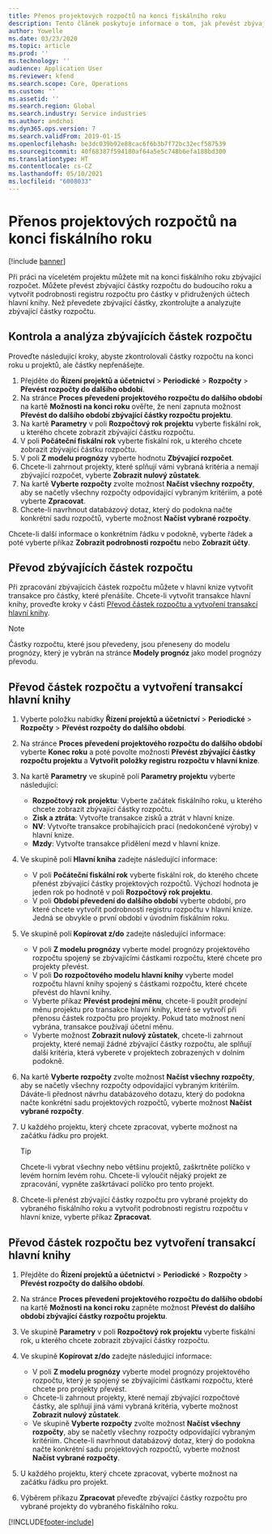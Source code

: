 ```yaml
---
title: Přenos projektových rozpočtů na konci fiskálního roku
description: Tento článek poskytuje informace o tom, jak převést zbývající částky rozpočtu do budoucích let a jak vytvořit podrobnosti registru rozpočtu.
author: Yowelle
ms.date: 03/23/2020
ms.topic: article
ms.prod: ''
ms.technology: ''
audience: Application User
ms.reviewer: kfend
ms.search.scope: Core, Operations
ms.custom: ''
ms.assetid: ''
ms.search.region: Global
ms.search.industry: Service industries
ms.author: andchoi
ms.dyn365.ops.version: 7
ms.search.validFrom: 2019-01-15
ms.openlocfilehash: be3dc039b92e88cac6f6b3b7f72bc32ecf587539
ms.sourcegitcommit: 40f68387f594180af64a5e5c748b6efa188bd300
ms.translationtype: HT
ms.contentlocale: cs-CZ
ms.lasthandoff: 05/10/2021
ms.locfileid: "6008033"
---
```

# <a name="transfer-project-budgets-at-fiscal-year-end"></a>Přenos projektových rozpočtů na konci fiskálního roku

[!include [banner](../includes/banner.md)]

Při práci na víceletém projektu můžete mít na konci fiskálního roku zbývající rozpočet. Můžete převést zbývající částky rozpočtu do budoucího roku a vytvořit podrobnosti registru rozpočtu pro částky v přidružených účtech hlavní knihy. Než převedete zbývající částky, zkontrolujte a analyzujte zbývající částky rozpočtu.

## <a name="review-and-analyze-remaining-budget-amounts"></a>Kontrola a analýza zbývajících částek rozpočtu

Proveďte následující kroky, abyste zkontrolovali částky rozpočtu na konci roku u projektů, ale částky nepřenášejte.

1. Přejděte do **Řízení projektů a účetnictví** > **Periodické** > **Rozpočty** > **Převést rozpočty do dalšího období**. 
2. Na stránce **Proces převedení projektového rozpočtu do dalšího období** na kartě **Možnosti na konci roku** ověřte, že není zapnuta možnost **Převést do dalšího období zbývající částky rozpočtu projektu**.
3. Na kartě **Parametry** v poli **Rozpočtový rok projektu** vyberte fiskální rok, u kterého chcete zobrazit zbývající částku rozpočtu. 
4. V poli **Počáteční fiskální rok** vyberte fiskální rok, u kterého chcete zobrazit zbývající částku rozpočtu. 
5. V poli **Z modelu prognózy** vyberte hodnotu **Zbývající rozpočet**. 
6. Chcete-li zahrnout projekty, které splňují vámi vybraná kritéria a nemají zbývající rozpočet, vyberte **Zobrazit nulový zůstatek**.  
7. Na kartě **Vyberte rozpočty** zvolte možnost **Načíst všechny rozpočty**, aby se načetly všechny rozpočty odpovídající vybraným kritériím, a poté vyberte **Zpracovat**. 
8. Chcete-li navrhnout databázový dotaz, který do podokna načte konkrétní sadu rozpočtů, vyberte možnost **Načíst vybrané rozpočty**.

Chcete-li další informace o konkrétním řádku v podokně, vyberte řádek a poté vyberte příkaz **Zobrazit podrobnosti rozpočtu** nebo **Zobrazit účty**.

## <a name="carry-forward-remaining-budget-amounts"></a>Převod zbývajících částek rozpočtu 

Při zpracování zbývajících částek rozpočtu můžete v hlavní knize vytvořit transakce pro částky, které přenášíte. Chcete-li vytvořit transakce hlavní knihy, proveďte kroky v části [Převod částek rozpočtu a vytvoření transakcí hlavní knihy](#carry-forward). 

> [!NOTE]
> Částky rozpočtu, které jsou převedeny, jsou přeneseny do modelu prognózy, který je vybrán na stránce **Modely prognóz** jako model prognózy převodu.  

## <a name="carry-forward-budget-amounts-and-create-general-ledger-transactions"></a><a name="carry-forward"></a>Převod částek rozpočtu a vytvoření transakcí hlavní knihy

1.  Vyberte položku nabídky **Řízení projektů a účetnictví** > **Periodické** > **Rozpočty** > **Převést rozpočty do dalšího období**. 
2. Na stránce **Proces převedení projektového rozpočtu do dalšího období** vyberte **Konec roku** a poté povolte možnosti **Převést zbývající částky rozpočtu projektu** a **Vytvořit položky registru rozpočtu v hlavní knize**. 
3. Na kartě **Parametry** ve skupině polí **Parametry projektu** vyberte následující:

   - **Rozpočtový rok projektu**: Vyberte začátek fiskálního roku, u kterého chcete zobrazit zbývající částky rozpočtu. 
   - **Zisk a ztráta**: Vytvořte transakce zisků a ztrát v hlavní knize. 
   -  **NV**: Vytvořte transakce probíhajících prací (nedokončené výroby) v hlavní knize.
   -  **Mzdy**: Vytvořte transakce přidělení mezd v hlavní knize. 

5. Ve skupině polí **Hlavní kniha** zadejte následující informace: 

   - V poli **Počáteční fiskální rok** vyberte fiskální rok, do kterého chcete přenést zbývající částky projektových rozpočtů. Výchozí hodnota je jeden rok po hodnotě v poli **Rozpočtový rok projektu**.
   -  V poli **Období převedení do dalšího období** vyberte období, pro které chcete vytvořit podrobnosti registru rozpočtu v hlavní knize. Jedná se obvykle o první období v úvodním fiskálním roku.

6. Ve skupině polí **Kopírovat z/do** zadejte následující informace:

   - V poli **Z modelu prognózy** vyberte model prognózy projektového rozpočtu spojený se zbývajícími částkami rozpočtu, které chcete pro projekty převést. 
   - V poli **Do rozpočtového modelu hlavní knihy** vyberte model rozpočtu hlavní knihy spojený s částkami rozpočtu, které chcete převést do hlavní knihy. 
   -  Vyberte příkaz **Převést prodejní měnu**, chcete-li použít prodejní měnu projektu pro transakce hlavní knihy, které se vytvoří při přenosu částek rozpočtu pro projekty. Pokud tato možnost není vybrána, transakce používají účetní měnu. 
   -  Vyberte možnost **Zobrazit nulový zůstatek**, chcete-li zahrnout projekty, které nemají žádné zbývající částky rozpočtu, ale splňují další kritéria, která vyberete v projektech zobrazených v dolním podokně.

7. Na kartě **Vyberte rozpočty** zvolte možnost **Načíst všechny rozpočty**, aby se načetly všechny rozpočty odpovídající vybraným kritériím. Dáváte-li přednost návrhu databázového dotazu, který do podokna načte konkrétní sadu projektových rozpočtů, vyberte možnost **Načíst vybrané rozpočty**.
8. U každého projektu, který chcete zpracovat, vyberte možnost na začátku řádku pro projekt.

    > [!TIP]
    > Chcete-li vybrat všechny nebo většinu projektů, zaškrtněte políčko v levém horním levém rohu. Chcete-li vyloučit nějaký projekt ze zpracování, vypněte zaškrtávací políčko pro tento projekt.

9. Chcete-li přenést zbývající částky rozpočtu pro vybrané projekty do vybraného fiskálního roku a vytvořit podrobnosti registru rozpočtu v hlavní knize, vyberte příkaz **Zpracovat**.

## <a name="carry-forward-budget-amounts-without-creating-general-ledger-transactions"></a>Převod částek rozpočtu bez vytvoření transakcí hlavní knihy

1. Přejděte do **Řízení projektů a účetnictví** > **Periodické** > **Rozpočty** > **Převést rozpočty do dalšího období**.
2. Na stránce **Proces převedení projektového rozpočtu do dalšího období** na kartě **Možnosti na konci roku** zapněte možnost **Převést do dalšího období zbývající částky rozpočtu projektu**.
3. Ve skupině **Parametry** v poli **Rozpočtový rok projektu** vyberte fiskální rok, u kterého chcete zobrazit zbývající částky rozpočtu.
4. Ve skupině **Kopírovat z/do** zadejte následující informace:

   - V poli **Z modelu prognózy** vyberte model prognózy projektového rozpočtu, který je spojený se zbývajícími částkami rozpočtu, které chcete pro projekty převést. 
   - Chcete-li zahrnout projekty, které nemají zbývající rozpočtové částky, ale splňují jiná vámi vybraná kritéria, vyberte možnost **Zobrazit nulový zůstatek**.
   - Ve skupině **Vyberte rozpočty** zvolte možnost **Načíst všechny rozpočty**, aby se načetly všechny rozpočty odpovídající vybraným kritériím. Chcete-li navrhnout databázový dotaz, který do podokna načte konkrétní sadu projektových rozpočtů, vyberte možnost **Načíst vybrané rozpočty**.

5. U každého projektu, který chcete zpracovat, vyberte možnost na začátku řádku pro projekt. 
6. Výběrem příkazu **Zpracovat** převeďte zbývající částky rozpočtu pro vybrané projekty do vybraného fiskálního roku.



[!INCLUDE[footer-include](../includes/footer-banner.md)]